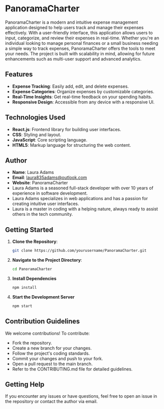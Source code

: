 # PanoramaCharter
PanoramaCharter is a modern and intuitive expense management
application designed to help users track and manage their expenses effectively.
With a user-friendly interface, this application allows users to input, categorize, and review their expenses in real-time.
Whether you're an individual looking to manage personal finances or a small business needing a simple way to track expenses, PanoramaCharter offers the tools to meet your needs. 
The project is built with scalability in mind, allowing for future enhancements such as multi-user support and advanced analytics.

## Features
- **Expense Tracking**: Easily add, edit, and delete expenses.
- **Expense Categories**: Organize expenses by customizable categories.
- **Real-Time Insights**: Get real-time feedback on your spending habits.
- **Responsive Design**: Accessible from any device with a responsive UI.

## Technologies Used
- **React.js**: Frontend library for building user interfaces.
- **CSS**: Styling and layout.
- **JavaScript**: Core scripting language.
- **HTML5**: Markup language for structuring the web content.

## Author
- **Name**: Laura Adams
- **Email**: laura835adams@outlook.com
- **Website**: PanoramaCharter
- Laura Adams is a seasoned full-stack developer with over 10 years of experience in software development.
- Laura Adams specializes in web applications and has a passion for creating intuitive user interfaces.
- Laura is a master in coding with a helping nature, always ready to assist others in the tech community.

## Getting Started

1. **Clone the Repository**:
    ```bash
    git clone https://github.com/yourusername/PanoramaCharter.git
2. **Navigate to the Project Directory**:
     ```bash
     cd PanoramaCharter
3. **Install Dependencies**
   ```bash
   npm install
4. **Start the Development Server**
   ```bash
   npm start
## Contribution Guidelines
We welcome contributions! To contribute:

- Fork the repository.
- Create a new branch for your changes.
- Follow the project's coding standards.
- Commit your changes and push to your fork.
- Open a pull request to the main branch.
- Refer to the CONTRIBUTING.md file for detailed guidelines.
## Getting Help
If you encounter any issues or have questions, feel free to open an issue in the repository or contact the author via email.


